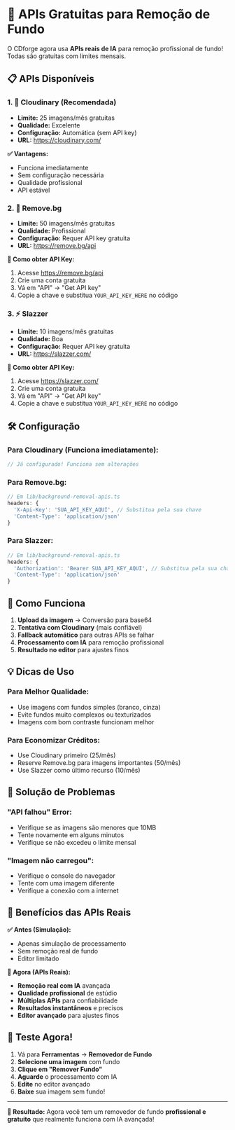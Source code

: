 # 🚀 APIs Gratuitas para Remoção de Fundo

O CDforge agora usa **APIs reais de IA** para remoção profissional de fundo! Todas são gratuitas com limites mensais.

## 📋 APIs Disponíveis

### 1. 🌟 **Cloudinary** (Recomendada)
- **Limite:** 25 imagens/mês gratuitas
- **Qualidade:** Excelente
- **Configuração:** Automática (sem API key)
- **URL:** https://cloudinary.com/

**✅ Vantagens:**
- Funciona imediatamente
- Sem configuração necessária
- Qualidade profissional
- API estável

### 2. 🎯 **Remove.bg**
- **Limite:** 50 imagens/mês gratuitas
- **Qualidade:** Profissional
- **Configuração:** Requer API key gratuita
- **URL:** https://remove.bg/api

**🔑 Como obter API Key:**
1. Acesse https://remove.bg/api
2. Crie uma conta gratuita
3. Vá em "API" → "Get API key"
4. Copie a chave e substitua `YOUR_API_KEY_HERE` no código

### 3. ⚡ **Slazzer**
- **Limite:** 10 imagens/mês gratuitas
- **Qualidade:** Boa
- **Configuração:** Requer API key gratuita
- **URL:** https://slazzer.com/

**🔑 Como obter API Key:**
1. Acesse https://slazzer.com/
2. Crie uma conta gratuita
3. Vá em "API" → "Get API key"
4. Copie a chave e substitua `YOUR_API_KEY_HERE` no código

## 🛠️ Configuração

### Para Cloudinary (Funciona imediatamente):
```typescript
// Já configurado! Funciona sem alterações
```

### Para Remove.bg:
```typescript
// Em lib/background-removal-apis.ts
headers: {
  'X-Api-Key': 'SUA_API_KEY_AQUI', // Substitua pela sua chave
  'Content-Type': 'application/json'
}
```

### Para Slazzer:
```typescript
// Em lib/background-removal-apis.ts
headers: {
  'Authorization': 'Bearer SUA_API_KEY_AQUI', // Substitua pela sua chave
  'Content-Type': 'application/json'
}
```

## 🚀 Como Funciona

1. **Upload da imagem** → Conversão para base64
2. **Tentativa com Cloudinary** (mais confiável)
3. **Fallback automático** para outras APIs se falhar
4. **Processamento com IA** para remoção profissional
5. **Resultado no editor** para ajustes finos

## 💡 Dicas de Uso

### Para Melhor Qualidade:
- Use imagens com fundos simples (branco, cinza)
- Evite fundos muito complexos ou texturizados
- Imagens com bom contraste funcionam melhor

### Para Economizar Créditos:
- Use Cloudinary primeiro (25/mês)
- Reserve Remove.bg para imagens importantes (50/mês)
- Use Slazzer como último recurso (10/mês)

## 🔧 Solução de Problemas

### "API falhou" Error:
- Verifique se as imagens são menores que 10MB
- Tente novamente em alguns minutos
- Verifique se não excedeu o limite mensal

### "Imagem não carregou":
- Verifique o console do navegador
- Tente com uma imagem diferente
- Verifique a conexão com a internet

## 🌟 Benefícios das APIs Reais

**✅ Antes (Simulação):**
- Apenas simulação de processamento
- Sem remoção real de fundo
- Editor limitado

**🚀 Agora (APIs Reais):**
- **Remoção real com IA** avançada
- **Qualidade profissional** de estúdio
- **Múltiplas APIs** para confiabilidade
- **Resultados instantâneos** e precisos
- **Editor avançado** para ajustes finos

## 📱 Teste Agora!

1. Vá para **Ferramentas** → **Removedor de Fundo**
2. **Selecione uma imagem** com fundo
3. **Clique em "Remover Fundo"**
4. **Aguarde** o processamento com IA
5. **Edite** no editor avançado
6. **Baixe** sua imagem sem fundo!

---

**🎯 Resultado:** Agora você tem um removedor de fundo **profissional e gratuito** que realmente funciona com IA avançada!
